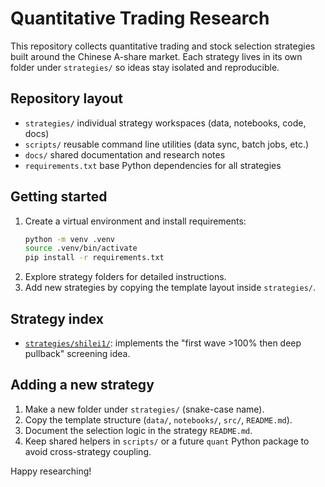 # Quantitative Trading Research

This repository collects quantitative trading and stock selection strategies built around the Chinese A-share market. Each strategy lives in its own folder under `strategies/` so ideas stay isolated and reproducible.

## Repository layout

- `strategies/` individual strategy workspaces (data, notebooks, code, docs)
- `scripts/` reusable command line utilities (data sync, batch jobs, etc.)
- `docs/` shared documentation and research notes
- `requirements.txt` base Python dependencies for all strategies

## Getting started

1. Create a virtual environment and install requirements:
   ```bash
   python -m venv .venv
   source .venv/bin/activate
   pip install -r requirements.txt
   ```
2. Explore strategy folders for detailed instructions.
3. Add new strategies by copying the template layout inside `strategies/`.

## Strategy index

- [`strategies/shilei1/`](strategies/shilei1/): implements the "first wave >100% then deep pullback" screening idea.

## Adding a new strategy

1. Make a new folder under `strategies/` (snake-case name).
2. Copy the template structure (`data/`, `notebooks/`, `src/`, `README.md`).
3. Document the selection logic in the strategy `README.md`.
4. Keep shared helpers in `scripts/` or a future `quant` Python package to avoid cross-strategy coupling.

Happy researching!
